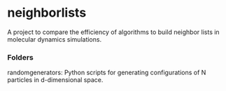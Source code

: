 # neighborlists
A project to compare the efficiency of algorithms to build neighbor lists in molecular dynamics simulations.
<br/>
### Folders ###
randomgenerators: Python scripts for generating configurations of N particles in d-dimensional space.
